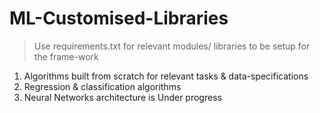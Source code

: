 # ML-Customised-Libraries


> Use requirements.txt for relevant modules/ libraries to be setup for the frame-work


1. Algorithms built from scratch for relevant tasks & data-specifications
2. Regression & classification algorithms 
3. Neural Networks architecture is Under progress